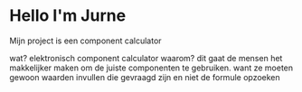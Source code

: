 # Hello I'm Jurne

Mijn project is een component calculator

wat? elektronisch component calculator
waarom? dit gaat de mensen het makkelijker maken om de juiste componenten te gebruiken.
       want ze moeten gewoon waarden invullen die gevraagd zijn en niet de formule opzoeken
